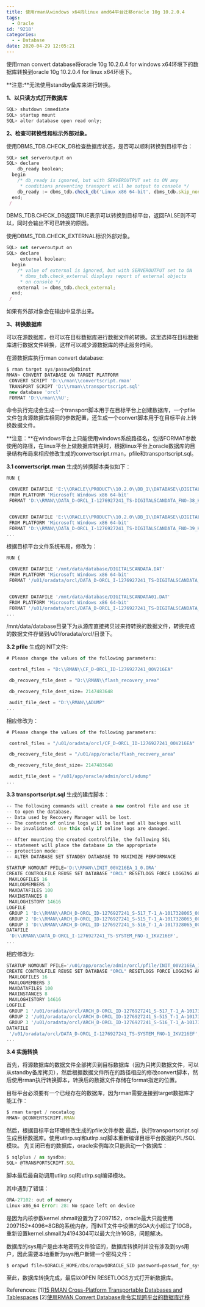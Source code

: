 ```yaml
---
title: 使用rman从windows x64向linux amd64平台迁移oracle 10g 10.2.0.4
tags:
  - Oracle
id: '9218'
categories:
  - - Database
date: 2020-04-29 12:05:21
---
```



<!-- more -->
使用rman convert database将oracle 10g 10.2.0.4 for windows x64环境下的数据库转换到oracle 10g 10.2.0.4 for linux x64环境下。

**注意:**无法使用standby备库来进行转换。

**1、以只读方式打开数据库**

```js
SQL> shutdown immediate
SQL> startup mount
SQL> alter database open read only;
```

**2、检查可转换性和标示外部对象。**

使用DBMS_TDB.CHECK_DB检查数据库状态，是否可以顺利转换到目标平台：
```js
SQL> set serveroutput on
SQL> declare
    db_ready boolean;
  begin
    /* db_ready is ignored, but with SERVEROUTPUT set to ON any 
     * conditions preventing transport will be output to console */
    db_ready := dbms_tdb.check_db('Linux x86 64-bit', dbms_tdb.skip_none);
  end;
 /
```
DBMS_TDB.CHECK_DB返回TRUE表示可以转换到目标平台，返回FALSE则不可以，同时会输出不可已转换的原因。

使用DBMS_TDB.CHECK_EXTERNAL标识外部对象。
```js
SQL> set serveroutput on
SQL> declare
     external boolean;
  begin
    /* value of external is ignored, but with SERVEROUTPUT set to ON
     * dbms_tdb.check_external displays report of external objects
     * on console */
    external := dbms_tdb.check_external;
  end;
 /
```
如果有外部对象会在输出中显示出来。

**3、转换数据库**

可以在源数据库，也可以在目标数据库进行数据文件的转换。这里选择在目标数据库进行数据文件转换，这样可以减少源数据库的停止服务时间。

在源数据库执行rman convert database:
```js
$ rman target sys/passwd@dbinst
RMAN> CONVERT DATABASE ON TARGET PLATFORM
 CONVERT SCRIPT 'D:\\rman\\convertscript.rman'
 TRANSPORT SCRIPT 'D:\\rman\\transportscript.sql'
 new database 'orcl'
 FORMAT 'D:\\rman\\%U';
```

命令执行完成会生成一个transport脚本用于在目标平台上创建数据库，一个pfile文件包含源数据库相同的参数配置，还生成一个convert脚本用于在目标平台上转换数据文件。

**注意：**在windows平台上只能使用windows系统路径名，包括FORMAT参数使用的路径，在linux平台上做数据库转换时，根据linux平台上oracle数据库的目录结构布局来相应修改生成的convertscript.rman，pfile和transportscript.sql。

**3.1 convertscript.rman**
生成的转换脚本类似如下： 
```js
RUN {

 CONVERT DATAFILE 'E:\\ORACLE\\PRODUCT\\10.2.0\\DB_1\\DATABASE\\DIGITALSCANDATA.DAT' 
 FROM PLATFORM 'Microsoft Windows x86 64-bit' 
 FORMAT 'D:\\RMAN\\DATA_D-ORCL_I-1276927241_TS-DIGITALSCANDATA_FNO-38_HDV216EA';


 CONVERT DATAFILE 'E:\\ORACLE\\PRODUCT\\10.2.0\\DB_1\\DATABASE\\DIGITALSCANDATA01.DAT' 
 FROM PLATFORM 'Microsoft Windows x86 64-bit' 
 FORMAT 'D:\\RMAN\\DATA_D-ORCL_I-1276927241_TS-DIGITALSCANDATA_FNO-39_HEV216EA';
...
```

根据目标平台文件系统布局，修改为：
```js
RUN {

 CONVERT DATAFILE '/mnt/data/database/DIGITALSCANDATA.DAT' 
 FROM PLATFORM 'Microsoft Windows x86 64-bit' 
 FORMAT '/u01/oradata/orcl/DATA_D-ORCL_I-1276927241_TS-DIGITALSCANDATA_FNO-38_HDV216EA';


 CONVERT DATAFILE '/mnt/data/database/DIGITALSCANDATA01.DAT' 
 FROM PLATFORM 'Microsoft Windows x86 64-bit' 
 FORMAT '/u01/oradata/orcl/DATA_D-ORCL_I-1276927241_TS-DIGITALSCANDATA_FNO-39_HEV216EA';
...
```
/mnt/data/database目录下为从源库直接拷贝过来待转换的数据文件，转换完成的数据文件存储到/u01/oradata/orcl/目录下。

**3.2 pfile**
生成的INIT文件:
```js
# Please change the values of the following parameters:

 control_files = "D:\\RMAN\\CF_D-ORCL_ID-1276927241_00V216EA"

 db_recovery_file_dest = "D:\\RMAN\\flash_recovery_area"

 db_recovery_file_dest_size= 2147483648

 audit_file_dest = "D:\\RMAN\\ADUMP"
...
```
相应修改为：
```js
# Please change the values of the following parameters:

 control_files = "/u01/oradata/orcl/CF_D-ORCL_ID-1276927241_00V216EA"

 db_recovery_file_dest = "/u01/app/oracle/flash_recovery_area"

 db_recovery_file_dest_size= 2147483648

 audit_file_dest = "/u01/app/oracle/admin/orcl/adump"
...
```
**3.3 transportscript.sql**
生成的建库脚本：
```js
-- The following commands will create a new control file and use it
-- to open the database.
-- Data used by Recovery Manager will be lost.
-- The contents of online logs will be lost and all backups will
-- be invalidated. Use this only if online logs are damaged.

-- After mounting the created controlfile, the following SQL
-- statement will place the database in the appropriate
-- protection mode:
-- ALTER DATABASE SET STANDBY DATABASE TO MAXIMIZE PERFORMANCE

STARTUP NOMOUNT PFILE='D:\\RMAN\\INIT_00V216EA_1_0.ORA'
CREATE CONTROLFILE REUSE SET DATABASE "ORCL" RESETLOGS FORCE LOGGING ARCHIVELOG
 MAXLOGFILES 16
 MAXLOGMEMBERS 3
 MAXDATAFILES 100
 MAXINSTANCES 8
 MAXLOGHISTORY 14616
LOGFILE
 GROUP 1 'D:\\RMAN\\ARCH_D-ORCL_ID-1276927241_S-517_T-1_A-1017328065_00V216EA' SIZE 50M,
 GROUP 2 'D:\\RMAN\\ARCH_D-ORCL_ID-1276927241_S-515_T-1_A-1017328065_00V216EA' SIZE 50M,
 GROUP 3 'D:\\RMAN\\ARCH_D-ORCL_ID-1276927241_S-516_T-1_A-1017328065_00V216EA' SIZE 50M
DATAFILE
 'D:\\RMAN\\DATA_D-ORCL_I-1276927241_TS-SYSTEM_FNO-1_IKV216EF',
...
```
相应修改为:
```js
STARTUP NOMOUNT PFILE='/u01/app/oracle/admin/orcl/pfile/INIT_00V216EA_1_0.ORA'
CREATE CONTROLFILE REUSE SET DATABASE "ORCL" RESETLOGS FORCE LOGGING ARCHIVELOG
 MAXLOGFILES 16
 MAXLOGMEMBERS 3
 MAXDATAFILES 100
 MAXINSTANCES 8
 MAXLOGHISTORY 14616
LOGFILE
 GROUP 1 '/u01/oradata/orcl/ARCH_D-ORCL_ID-1276927241_S-517_T-1_A-1017328065_00V216EA' SIZE 50M,
 GROUP 2 '/u01/oradata/orcl/ARCH_D-ORCL_ID-1276927241_S-515_T-1_A-1017328065_00V216EA' SIZE 50M,
 GROUP 3 '/u01/oradata/orcl/ARCH_D-ORCL_ID-1276927241_S-516_T-1_A-1017328065_00V216EA' SIZE 50M
DATAFILE
 '/u01/oradata/orcl/DATA_D-ORCL_I-1276927241_TS-SYSTEM_FNO-1_IKV216EF',
...
```
**3.4 实施转换**

首先，将源数据库的数据文件全部拷贝到目标数据库（因为只拷贝数据文件，可以从standby备库拷贝），然后根据数据文件所在的路径相应的修改convert脚本，然后使用rman执行转换脚本，转换后的数据文件存储在format指定的位置。

目标平台必须要有一个已经存在的数据库，因为rman需要连接到target数据库才能工作：
```js
$ rman target / nocatalog
RMAN> @CONVERTSCRIPT.RMAN
```

然后，根据目标平台环境修改生成的pfile文件参数
最后，执行transportscript.sql生成目标数据库。使用utlirp.sql和utlrp.sql脚本重新编译目标平台数据的PL/SQL模块。
先关闭已有的数据库，oracle实例每次只能启动一个数据库：
```js
$ sqlplus / as sysdba;
SQL> @TRANSPORTSCRIPT.SQL
```
脚本最后最自动调用utlirp.sql和utlrp.sql编译模块。

其中遇到了错误：
```js
ORA-27102: out of memory
Linux-x86_64 Error: 28: No space left on device
```
是因为内核参数kernel.shmall设置为了2097152，oracle最大只能使用2097152*4096=8GB的系统内存，而INIT文件中设置的SGA大小超过了10GB，重新设置kernel.shmall为4194304可以最大允许16GB，问题解决。

数据库的sys用户是由本地密码文件验证的，数据库转换时并没有涉及到sys用户，因此需要本地重新为sys用户新建一个密码文件：
```js
$ orapwd file=$ORACLE_HOME/dbs/orapw$ORACLE_SID password=passwd_for_sys force=y
```

至此，数据库转换完成，最后以OPEN RESETLOGS方式打开新数据库。

References:
\[1\][15 RMAN Cross-Platform Transportable Databases and Tablespaces](https://docs.oracle.com/cd/B19306_01/backup.102/b14191/dbxptrn.htm#BRADV05432)
\[2\][使用RMAN Convert Database命令实现跨平台的数据库迁移](https://blog.csdn.net/qq_34556414/article/details/80188533)